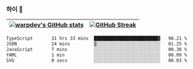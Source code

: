 
### 하이 👋
[![warpdev's GitHub stats](https://github-readme-stats.vercel.app/api?username=warpdev&show_icons=true&theme=vue-dark)](#) |[![GitHub Streak](https://github-readme-streak-stats.herokuapp.com/?user=warpdev&theme=dark)](#)
--- | --- |
<!--START_SECTION:waka-->

```txt
TypeScript       31 hrs 33 mins  ████████████████████████▓   98.21 %
JSON             24 mins         ▒░░░░░░░░░░░░░░░░░░░░░░░░   01.25 %
JavaScript       7 mins          ░░░░░░░░░░░░░░░░░░░░░░░░░   00.38 %
YAML             1 min           ░░░░░░░░░░░░░░░░░░░░░░░░░   00.09 %
SVG              0 secs          ░░░░░░░░░░░░░░░░░░░░░░░░░   00.03 %
```

<!--END_SECTION:waka-->

<!--
**warpdev/warpdev** is a ✨ _special_ ✨ repository because its `README.md` (this file) appears on your GitHub profile.

Here are some ideas to get you started:

- 🔭 I’m currently working on ...
- 🌱 I’m currently learning ...
- 👯 I’m looking to collaborate on ...
- 🤔 I’m looking for help with ...
- 💬 Ask me about ...
- 📫 How to reach me: ...
- 😄 Pronouns: ...
- ⚡ Fun fact: ...
-->
